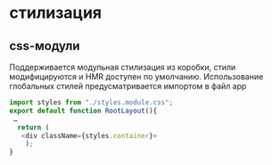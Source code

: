 # стилизация

## css-модули

Поддерживается модульная стилизация из коробки, стили модифицируются и HMR доступен по умолчанию. Использование глобальных стилей предусматривается импортом в файл app

```js
import styles from "./styles.module.css";
export default function RootLayout(){
 …
  return (
   <div className={styles.container}>
    );
}

```
